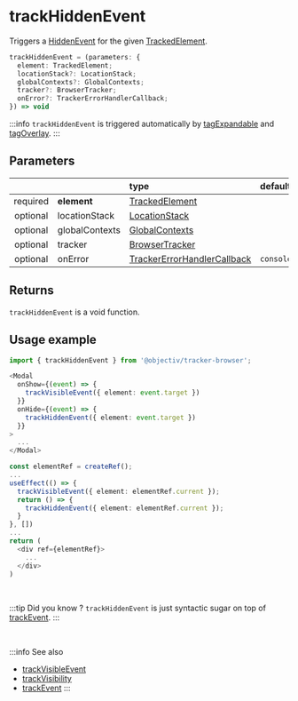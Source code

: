 # trackHiddenEvent

Triggers a [HiddenEvent](/taxonomy/reference/events/HiddenEvent.md) for the given [TrackedElement](/tracking/browser/api-reference/definitions/TrackedElement.md).

```typescript
trackHiddenEvent = (parameters: {
  element: TrackedElement;
  locationStack?: LocationStack;
  globalContexts?: GlobalContexts;
  tracker?: BrowserTracker;
  onError?: TrackerErrorHandlerCallback;
}) => void
```

:::info
`trackHiddenEvent` is triggered automatically by [tagExpandable](/tracking/browser/api-reference/locationTaggers/tagExpandable.md) and [tagOverlay](/tracking/browser/api-reference/locationTaggers/tagOverlay.md).
:::

## Parameters
|          |             | type                                                                                                 | default value
| :-:      | :--         | :--                                                                                                  | :--           
| required | **element**    | [TrackedElement](/tracking/browser/api-reference/definitions/TrackedElement.md)                           |
| optional | locationStack  | [LocationStack](/tracking/browser/api-reference/core/LocationStack.md)                                    |
| optional | globalContexts | [GlobalContexts](/tracking/browser/api-reference/core/GlobalContexts.md)                                  |
| optional | tracker        | [BrowserTracker](/tracking/browser/api-reference/general/BrowserTracker.md)                               |
| optional | onError        | [TrackerErrorHandlerCallback](/tracking/browser/api-reference/definitions/TrackerErrorHandlerCallback.md) | `console.error`

## Returns
`trackHiddenEvent` is a void function.

## Usage example

```typescript jsx
import { trackHiddenEvent } from '@objectiv/tracker-browser';
```

```typescript jsx
<Modal
  onShow={(event) => {
    trackVisibleEvent({ element: event.target })
  }}
  onHide={(event) => {
    trackHiddenEvent({ element: event.target })
  }}
>
  ...
</Modal>
```

```typescript jsx
const elementRef = createRef();
...
useEffect(() => {
  trackVisibleEvent({ element: elementRef.current });
  return () => {
    trackHiddenEvent({ element: elementRef.current });
  }
}, [])
...
return (
  <div ref={elementRef}>
    ...
  </div>
)
```

<br />

:::tip Did you know ?
`trackHiddenEvent` is just syntactic sugar on top of [trackEvent](/tracking/browser/api-reference/eventTrackers/trackEvent.md).
:::

<br />

:::info See also
- [trackVisibleEvent](/tracking/browser/api-reference/eventTrackers/trackVisibleEvent.md)
- [trackVisibility](/tracking/browser/api-reference/eventTrackers/trackVisibility.md)
- [trackEvent](/tracking/browser/api-reference/eventTrackers/trackEvent.md)
:::
